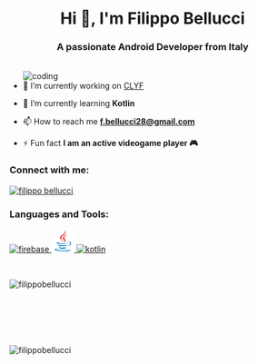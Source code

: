 <h1 align="center">Hi 👋, I'm Filippo Bellucci</h1>
<h3 align="center">A passionate Android Developer from Italy</h3>

<br>

<img align="right" alt="coding" width="480" src="https://user-images.githubusercontent.com/117976345/209582306-56affdf9-4279-4b8b-b34d-f343d0e16285.gif">

- 🔭 I’m currently working on [CLYF](https://github.com/filippobellucci/CLYF-seriousgame)

- 🌱 I’m currently learning **Kotlin**

- 📫 How to reach me **f.bellucci28@gmail.com**

- ⚡ Fun fact **I am an active videogame player 🎮**

<h3 align="left">Connect with me:</h3>
<p align="left">
<a href="https://www.linkedin.com/in/filippobellucci" target="blank"><img align="center" src="https://raw.githubusercontent.com/rahuldkjain/github-profile-readme-generator/master/src/images/icons/Social/linked-in-alt.svg" alt="filippo bellucci" height="30" width="40" /></a>
</p>

<h3 align="left">Languages and Tools:</h3>
<p align="left"> <a href="https://firebase.google.com/" target="_blank" rel="noreferrer"> <img src="https://www.vectorlogo.zone/logos/firebase/firebase-icon.svg" alt="firebase" width="40" height="40"/> </a> <a href="https://www.java.com" target="_blank" rel="noreferrer"> <img src="https://raw.githubusercontent.com/devicons/devicon/master/icons/java/java-original.svg" alt="java" width="40" height="40"/> </a> <a href="https://kotlinlang.org" target="_blank" rel="noreferrer"> <img src="https://www.vectorlogo.zone/logos/kotlinlang/kotlinlang-icon.svg" alt="kotlin" width="40" height="40"/> </a> </p>

<br>

<p><img align="left" src="https://github-readme-stats.vercel.app/api/top-langs?username=filippobellucci&show_icons=true&locale=en&layout=compact&theme=radical" alt="filippobellucci"></p>

<br><br><br><br><br><br>

<p><img align="left" src="https://github-readme-stats.vercel.app/api?username=filippobellucci&show_icons=true&locale=en&theme=radical" alt="filippobellucci"></p>
